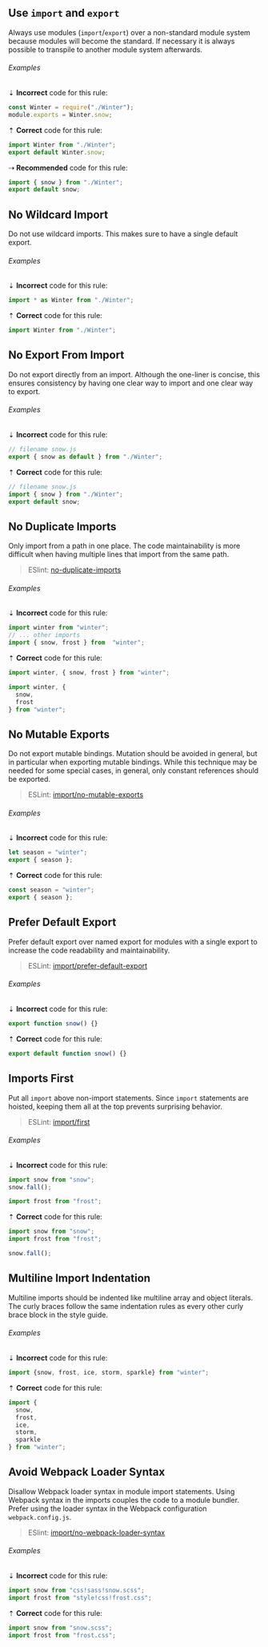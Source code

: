 ## Use `import` and `export`

Always use modules (`import`/`export`) over a non-standard module system because modules will become the standard. If necessary it is always possible to transpile to another module system afterwards.

###### Examples

⇣ **Incorrect** code for this rule:

```js
const Winter = require("./Winter");
module.exports = Winter.snow;
```

⇡ **Correct** code for this rule:

```js
import Winter from "./Winter";
export default Winter.snow;
```

⇢ **Recommended** code for this rule:

```js
import { snow } from "./Winter";
export default snow;
```

## No Wildcard Import

Do not use wildcard imports. This makes sure to have a single default export.

###### Examples

⇣ **Incorrect** code for this rule:

```js
import * as Winter from "./Winter";
```

⇡ **Correct** code for this rule:

```js
import Winter from "./Winter";
```

## No Export From Import

Do not export directly from an import. Although the one-liner is concise, this ensures consistency by having one clear way to import and one clear way to export.

###### Examples

⇣ **Incorrect** code for this rule:

```js
// filename snow.js
export { snow as default } from "./Winter";
```

⇡ **Correct** code for this rule:

```js
// filename snow.js
import { snow } from "./Winter";
export default snow;
```

## No Duplicate Imports

Only import from a path in one place. The code maintainability is more difficult when having multiple lines that import from the same path.

> ESlint: [no-duplicate-imports][eslint/no-duplicate-imports]

###### Examples

⇣ **Incorrect** code for this rule:

```js
import winter from "winter";
// ... other imports
import { snow, frost } from  "winter";
```

⇡ **Correct** code for this rule:

```js
import winter, { snow, frost } from "winter";
```

```js
import winter, {
  snow,
  frost
} from "winter";
```

## No Mutable Exports

Do not export mutable bindings. Mutation should be avoided in general, but in particular when exporting mutable bindings. While this technique may be needed for some special cases, in general, only constant references should be exported.

> ESLint: [import/no-mutable-exports][eslint-plugin-import/no-mutable-exports]

###### Examples

⇣ **Incorrect** code for this rule:

```js
let season = "winter";
export { season };
```

⇡ **Correct** code for this rule:

```js
const season = "winter";
export { season };
```

## Prefer Default Export

Prefer default export over named export for modules with a single export to increase the code readability and maintainability.

> ESLint: [import/prefer-default-export][eslint-plugin-import/prefer-default-export]

###### Examples

⇣ **Incorrect** code for this rule:

```js
export function snow() {}
```

⇡ **Correct** code for this rule:

```js
export default function snow() {}
```

## Imports First

Put all `import` above non-import statements. Since `import` statements are hoisted, keeping them all at the top prevents surprising behavior.

> ESLint: [import/first][eslint-plugin-import/import-first]

###### Examples

⇣ **Incorrect** code for this rule:

```js
import snow from "snow";
snow.fall();

import frost from "frost";
```

⇡ **Correct** code for this rule:

```js
import snow from "snow";
import frost from "frost";

snow.fall();
```

## Multiline Import Indentation

Multiline imports should be indented like multiline array and object literals. The curly braces follow the same indentation rules as every other curly brace block in the style guide.

###### Examples

⇣ **Incorrect** code for this rule:

```js
import {snow, frost, ice, storm, sparkle} from "winter";
```

⇡ **Correct** code for this rule:

```js
import {
  snow,
  frost,
  ice,
  storm,
  sparkle
} from "winter";
```

## Avoid Webpack Loader Syntax

Disallow Webpack loader syntax in module import statements. Using Webpack syntax in the imports couples the code to a module bundler. Prefer using the loader syntax in the Webpack configuration `webpack.config.js`.

> ESlint: [import/no-webpack-loader-syntax][eslint-plugin-import/no-webpack-loader-syntax]

###### Examples

⇣ **Incorrect** code for this rule:

```js
import snow from "css!sass!snow.scss";
import frost from "style!css!frost.css";
```

⇡ **Correct** code for this rule:

```js
import snow from "snow.scss";
import frost from "frost.css";
```

[eslint/no-duplicate-imports]: https://eslint.org/docs/rules/no-duplicate-imports
[eslint-plugin-import/import-first]: https://github.com/benmosher/eslint-plugin-import/blob/master/docs/rules/first.md
[eslint-plugin-import/no-mutable-exports]: https://github.com/benmosher/eslint-plugin-import/blob/master/docs/rules/no-mutable-exports.md
[eslint-plugin-import/no-webpack-loader-syntax]: https://github.com/benmosher/eslint-plugin-import/blob/master/docs/rules/no-webpack-loader-syntax.md
[eslint-plugin-import/prefer-default-export]: https://github.com/benmosher/eslint-plugin-import/blob/master/docs/rules/prefer-default-export.md
